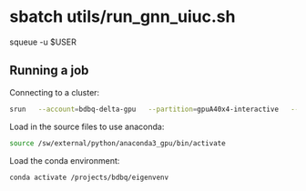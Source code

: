 # sbatch utils/run_gnn_uiuc.sh
squeue -u $USER

## Running a job

Connecting to a cluster:
```bash
srun   --account=bdbq-delta-gpu   --partition=gpuA40x4-interactive   --nodes=1   --gpus-per-node=1   --ntasks=1   --cpus-per-task=1   --mem=20g   --time=01:00:00   --constraint="scratch&projects"   --pty /bin/bash
```

Load in the source files to use anaconda:
```bash
source /sw/external/python/anaconda3_gpu/bin/activate
```

Load the conda environment:
```
conda activate /projects/bdbq/eigenvenv
```